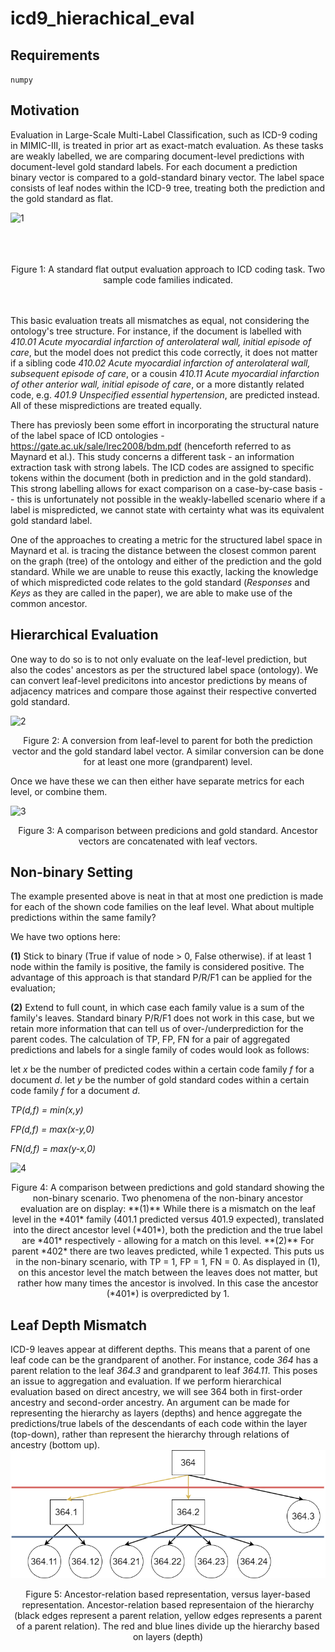 # icd9_hierachical_eval

## Requirements

``numpy``

## Motivation
Evaluation in Large-Scale Multi-Label Classification, such as ICD-9 coding in MIMIC-III, is treated in prior art as exact-match evaluation. As these tasks are weakly labelled, we are comparing document-level predictions with document-level gold standard labels. For each document a prediction binary vector is compared to a gold-standard binary vector. The label space consists of leaf nodes within the ICD-9 tree, treating both the prediction and the gold standard as flat. 

![1](Standard_Flat_Output.png)
<br><br>
<br><br>
<center>Figure 1: A standard flat output evaluation approach to ICD coding task. Two sample code families indicated.</center>
<br><br>

This basic evaluation treats all mismatches as equal, not considering the ontology's tree structure. For instance, if the document is labelled with *410.01	Acute myocardial infarction of anterolateral wall, initial episode of care*, but the model does not predict this code correctly, it does not matter if a sibling code *410.02 Acute myocardial infarction of anterolateral wall, subsequent episode of care*, or a cousin *410.11 Acute myocardial infarction of other anterior wall, initial episode of care*, or a more distantly related code, e.g. *401.9 Unspecified essential hypertension*, are predicted instead. All of these mispredictions are treated equally.

There has previosly been some effort in incorporating the structural nature of the label space of ICD ontologies - https://gate.ac.uk/sale/lrec2008/bdm.pdf (henceforth referred to as Maynard et al.). This study concerns a different task - an information extraction task with strong labels. The ICD codes are assigned to specific tokens within the document (both in prediction and in the gold standard). This strong labelling allows for exact comparison on a case-by-case basis -- this is unfortunately not possible in the weakly-labelled scenario where if a label is mispredicted, we cannot state with certainty what was its equivalent gold standard label.

One of the approaches to creating a metric for the structured label space in Maynard et al. is tracing the distance between the closest common parent on the graph (tree) of the ontology and either of the prediction and the gold standard. While we are unable to reuse this exactly, lacking the knowledge of which mispredicted code relates to the gold standard (*Responses* and *Keys* as they are called in the paper), we are able to make use of the common ancestor. 

## Hierarchical Evaluation
One way to do so is to not only evaluate on the leaf-level prediction, but also the codes' ancestors as per the structured label space (ontology). We can convert leaf-level predicitons into ancestor predictions by means of adjacency matrices and compare those against their respective converted gold standard.

![2](Standard_Flat_Output_WithParent.png)

<center>Figure 2: A conversion from leaf-level to parent for both the prediction vector and the gold standard label vector. A similar conversion can be done for at least one more (grandparent) level.</center>

Once we have these we can then either have separate metrics for each level, or combine them.

![3](Evaluation_combined.png)

<center>Figure 3: A comparison between predicions and gold standard. Ancestor vectors are concatenated with leaf vectors.</center>

## Non-binary Setting
The example presented above is neat in that at most one prediction is made for each of the shown code families on the leaf level. What about multiple predictions within the same family?

We have two options here:

**(1)** Stick to binary (True if value of node > 0, False otherwise). if at least 1 node within the family is positive, the family is considered positive. The advantage of this approach is that standard P/R/F1 can be applied for the evaluation;

**(2)** Extend to full count, in which case each family value is a sum of the family's leaves. Standard binary P/R/F1 does not work in this case, but we retain more information that can tell us of over-/underprediction for the parent codes. The calculation of TP, FP, FN for a pair of aggregated predictions and labels for a single family of codes would look as follows:

let *x* be the number of predicted codes within a certain code family *f* for a document *d*.
let *y* be the number of gold standard codes within a certain code family *f* for a document *d*.

*TP(d,f) = min(x,y)*

*FP(d,f) = max(x-y,0)*

*FN(d,f) = max(y-x,0)*

![4](Standard_Flat_Output_WithParent_multi.png)

<center>Figure 4: A comparison between predictions and gold standard showing the non-binary scenario. Two phenomena of the non-binary ancestor evaluation are on display: **(1)** While there is a mismatch on the leaf level in the *401* family (401.1 predicted versus 401.9 expected), translated into the direct ancestor level (*401*), both the prediction and the true label are *401* respectively - allowing for a match on this level. **(2)** For parent *402* there are two leaves predicted, while 1 expected. This puts us in the non-binary scenario, with TP = 1, FP = 1, FN = 0. As displayed in (1), on this ancestor level the match between the leaves does not matter, but rather how many times the ancestor is involved. In this case the ancestor (*401*) is overpredicted by 1.</center>

## Leaf Depth Mismatch

ICD-9 leaves appear at different depths. This means that a parent of one leaf code can be the grandparent of another. For instance, code *364* has a parent relation to the leaf *364.3* and grandparent to leaf *364.11*. This poses an issue to aggregation and evaluation. If we perform hierarchical evaluation based on direct ancestry, we will see 364 both in first-order ancestry and second-order ancestry. An argument can be made for representing the hierarchy as layers (depths) and hence aggregate the predictions/true labels of the descendants of each code within the layer (top-down), rather than represent the hierarchy through relations of ancestry (bottom up).
![5](Images/combined_representations.png)
<center>Figure 5: Ancestor-relation based representation, versus layer-based representation. Ancestor-relation based representaion of the hierarchy (black edges represent a parent relation, yellow edges represents a parent of a parent relation). The red and blue lines divide up the hierarchy based on layers (depth)</center>